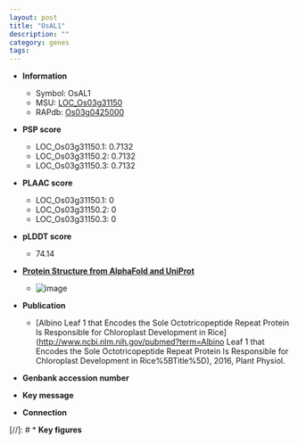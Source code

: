 ```yaml
---
layout: post
title: "OsAL1"
description: ""
category: genes
tags: 
---
```


* **Information**  
    + Symbol: OsAL1  
    + MSU: [LOC_Os03g31150](http://rice.plantbiology.msu.edu/cgi-bin/ORF_infopage.cgi?orf=LOC_Os03g31150)  
    + RAPdb: [Os03g0425000](http://rapdb.dna.affrc.go.jp/viewer/gbrowse_details/irgsp1?name=Os03g0425000)  

* **PSP score**  
    + LOC_Os03g31150.1: 0.7132 
    + LOC_Os03g31150.2: 0.7132 
    + LOC_Os03g31150.3: 0.7132 

* **PLAAC score**  
    + LOC_Os03g31150.1: 0 
    + LOC_Os03g31150.2: 0 
    + LOC_Os03g31150.3: 0 

* **pLDDT score**
    + 74.14

* **[Protein Structure from AlphaFold and UniProt](https://www.uniprot.org/uniprotkb/Q84MH1/entry#structure)**
    + ![image](https://ricepsp.github.io/images/Q8/AF-Q84MH1-F1.png)

* **Publication**  
    + [Albino Leaf 1 that Encodes the Sole Octotricopeptide Repeat Protein Is Responsible for Chloroplast Development in Rice](http://www.ncbi.nlm.nih.gov/pubmed?term=Albino Leaf 1 that Encodes the Sole Octotricopeptide Repeat Protein Is Responsible for Chloroplast Development in Rice%5BTitle%5D), 2016, Plant Physiol.

* **Genbank accession number**  

* **Key message**  

* **Connection**  

[//]: # * **Key figures**  



